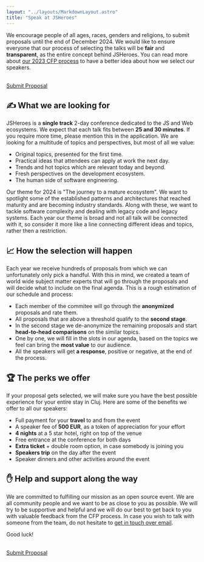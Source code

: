 ```yaml
---
layout: "../layouts/MarkdownLayout.astro"
title: "Speak at JSHeroes"
---
```


<!-- The <strong>call for papers</strong> for the 2024 event is <strong>closed</strong>.

We have received <strong>340 proposals</strong> until the end of December 2023. Speakers will be announced sometime in early February. -->

We encourage people of all ages, races, genders and religions, to submit proposals until the end of December 2024. We would like to ensure everyone that our process of selecting the talks will be <strong>fair</strong> and <strong>transparent</strong>, as the entire concept behind JSHeroes. You can read more about [our 2023 CFP process](/blog/call-for-papers-2023-insights) to have a better idea about how we select our speakers.

<br/>
<a href="https://sessionize.com/jsheroes-2025" target="_blank" rel="noreferrer noopener" class="cta-button">Submit Proposal</a>

## ✍ What we are looking for

JSHeroes is a **single track** 2-day conference dedicated to the JS and Web ecosystems. We expect that each talk fits between **25 and 30 minutes**. If you require more time, please mention this in the application. We are looking for a multitude of topics and perspectives, but most of all we value:

- Original topics, presented for the first time.
- Practical ideas that attendees can apply at work the next day.
- Trends and hot topics which are relevant today and beyond.
- Fresh perspectives on the development ecosystem.
- The human side of software engineering.

Our theme for 2024 is "The journey to a mature ecosystem". We want to spotlight some of the established patterns and architectures that reached maturity and are becoming industry standards. Along with these, we want to tackle software complexity and dealing with legacy code and legacy systems. Each year our theme is broad and not all talk will be connected with it, so consider it more like a line connecting different ideas and topics, rather then a restriction.

## 📈 How the selection will happen

Each year we receive hundreds of proposals from which we can unfortunately only pick a handful. With this in mind, we created a team of world wide subject matter experts that will go through the proposals and will decide what to include on the final agenda. This is a rough estimation of our schedule and process:

- Each member of the commitee will go through the **anonymized** proposals and rate them.
- All proposals that are above a threshold qualify to the **second stage**.
- In the second stage we de-anonymize the remaining proposals and start **head-to-head comparisons** on the similar topics.
- One by one, we will fill in the slots in our agenda, based on the topics we feel can bring the **most value** to our audience.
- All the speakers will get **a response**, positive or negative, at the end of the process.

## 🏆 The perks we offer

If your proposal gets selected, we will make sure you have the best possible experience for your entire stay in Cluj. Here are some of the benefits we offer to all our speakers:

- Full payment for your **travel** to and from the event
- A speaker fee of **500 EUR**, as a token of appreciation for your effort
- **4 nights** at a 5 star hotel, right on top of the venue
- Free entrance at the conference for both days
- **Extra ticket** + double room option, in case somebody is joining you
- **Speakers trip** on the day after the event
- Speaker dinners and other activities around the event

## ✋ Help and support along the way

We are committed to fulfilling our mission as an open source event. We are all community people and we want to be as close to you as possible. We will try to be supportive and helpful and we will do our best to get back to you with valuable feedback from the CFP process. In case you wish to talk with someone from the team, do not hesitate to [get in touch over email](mailto:welcome@jsheroes.io).

Good luck!

<br/>
<a href="https://sessionize.com/jsheroes-2025" target="_blank" rel="noreferrer noopener" class="cta-button">Submit Proposal</a>
